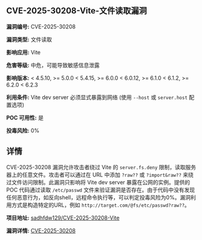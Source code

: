 ## CVE-2025-30208-Vite-文件读取漏洞

**漏洞编号:** CVE-2025-30208

**漏洞类型:** 文件读取

**影响应用:** Vite

**危害等级:** 中危，可能导致敏感信息泄露

**影响版本:** < 4.5.10, >= 5.0.0 < 5.4.15, >= 6.0.0 < 6.0.12, >= 6.1.0 < 6.1.2, >= 6.2.0 < 6.2.3

**利用条件:** Vite dev server 必须显式暴露到网络 (使用 `--host` 或 `server.host` 配置选项)

**POC 可用性:** 是

**投毒风险:** 0%

## 详情

CVE-2025-30208 漏洞允许攻击者绕过 Vite 的 `server.fs.deny` 限制，读取服务器上的任意文件。攻击者可以通过在 URL 中添加 `?raw??` 或 `?import&raw??` 来绕过文件访问限制。此漏洞只影响将 Vite dev server 暴露在公网的实例。提供的 POC 代码通过读取 `/etc/passwd` 文件来验证漏洞是否存在。由于代码中没有发现任何恶意行为，如反向shell，远程命令执行等，可以判定投毒风险为0%。漏洞利用方式是构造特定的URL，例如 `http://target.com/@fs/etc/passwd?raw??`。

**项目地址:** [sadhfdw129/CVE-2025-30208-Vite](https://github.com/sadhfdw129/CVE-2025-30208-Vite)

**漏洞详情:** [CVE-2025-30208](https://nvd.nist.gov/vuln/detail/CVE-2025-30208)